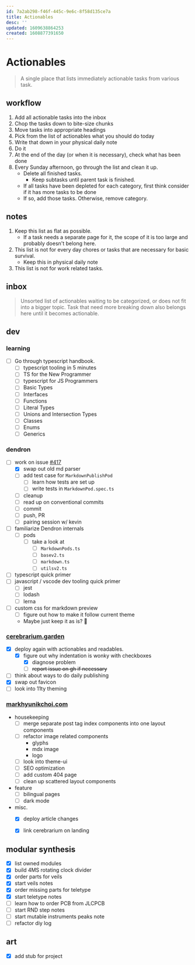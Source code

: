 ```yaml
---
id: 7a2ab298-f46f-445c-9e6c-8f58d135ce7a
title: Actionables
desc: ''
updated: 1609638864253
created: 1608877391650
---
```


# Actionables

> A single place that lists immediately actionable tasks from various task.

## workflow
1. Add all actionable tasks into the inbox
2. Chop the tasks down to bite-size chunks
3. Move tasks into appropriate headings
4. Pick from the list of actionables what you should do today
5. Write that down in your physical daily note
6. Do it
7. At the end of the day (or when it is necessary), check what has been done
8. Every Sunday afternoon, go through the list and clean it up.
    - Delete all finished tasks.
        - Keep subtasks until parent task is finished.
    - If all tasks have been depleted for each category, first think consider if it has more tasks to be done
    - If so, add those tasks. Otherwise, remove category.

## notes
1. Keep this list as flat as possible. 
    - If a task needs a separate page for it, the scope of it is too large and probably doesn't belong here.
2. This list is not for every day chores or tasks that are necessary for basic survival.
    - Keep this in physical daily note
3. This list is not for work related tasks.

## inbox

> Unsorted list of actionables waiting to be categorized, or does not fit into a bigger topic. 
Task that need more breaking down also belongs here until it becomes actionable.


## dev

### learning
- [ ] Go through typescript handbook.
    - [ ] typescript tooling in 5 minutes
    - [ ] TS for the New Programmer
    - [ ] typescript for JS Programmers
    - [ ] Basic Types
    - [ ] Interfaces
    - [ ] Functions
    - [ ] Literal Types
    - [ ] Unions and Intersection Types
    - [ ] Classes
    - [ ] Enums
    - [ ] Generics

### dendron
- [ ] work on issue [#417](https://github.com/dendronhq/dendron/issues/417)
    - [x] swap out old md parser
    - [ ] add test case for `MarkdownPublishPod`
        - [ ] learn how tests are set up
        - [ ] write tests in `MarkdownPod.spec.ts`
    - [ ] cleanup
    - [ ] read up on conventional commits
    - [ ] commit
    - [ ] push, PR
    - [ ] pairing session w/ kevin
- [ ] familiarize Dendron internals
    - [ ] pods
        - [ ] take a look at 
            - [ ] `MarkdownPods.ts`
            - [ ] `basev2.ts`
            - [ ] `markdown.ts`
            - [ ] `utilsv2.ts`
- [ ] typescript quick primer
- [ ] javascript / vscode dev tooling quick primer
    - [ ] jest
    - [ ] lodash
    - [ ] lerna
- [ ] custom css for markdown preview
    - [ ] figure out how to make it follow current theme
    - Maybe just keep it as is? :thinking:

### [cerebrarium.garden](https://cerebrarium.garden)
- [x] deploy again with actionables and readables.
    - [x] figure out why indentation is wonky with checkboxes
        - [x] diagnose problem
        - [ ] ~~report issue on gh if necessary~~
- [ ] think about ways to do daily publishing
- [x] swap out favicon
- [ ] look into 11ty theming

### [markhyunikchoi.com](https://markhyunikchoi.com)
- housekeeping
    - [ ] merge separate post tag index components into one layout components
    - [ ] refactor image related components
        * glyphs
        * mdx image
        * logo
    - [ ] look into theme-ui
    - [ ] SEO optimization
    - [ ] add custom 404 page
    - [ ] clean up scattered layout components
- feature
    - [ ] bilingual pages
    - [ ] dark mode
- misc.
    - [x] deploy article changes
    - [x] link cerebrarium on landing


## modular synthesis

- [x] list owned modules
- [x] build 4MS rotating clock divider
- [x] order parts for veils
- [x] start veils notes
- [x] order missing parts for teletype
- [x] start teletype notes
- [ ] learn how to order PCB from JLCPCB
- [ ] start RND step notes
- [ ] start mutable instruments peaks note
- [ ] refactor diy log

## art
- [x] add stub for project
